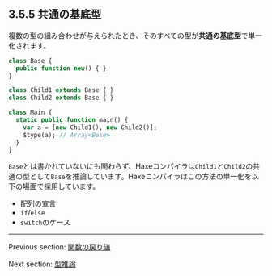 ## 3.5.5 共通の基底型

複数の型の組み合わせが与えられたとき、そのすべての型が**共通の基底型**で単一化されます。

```haxe
class Base {
  public function new() { }
}

class Child1 extends Base { }
class Child2 extends Base { }

class Main {
  static public function main() {
    var a = [new Child1(), new Child2()];
    $type(a); // Array<Base>
  }
}
```

`Base`とは書かれていないにも関わらず、Haxeコンパイラは`Child1`と`Child2`の共通の型として`Base`を推論しています。Haxeコンパイラはこの方法の単一化を以下の場面で採用しています。

* 配列の宣言
* `if`/`else`
* `switch`のケース

---

Previous section: [関数の戻り値](type-system-unification-function-return.md)

Next section: [型推論](type-system-type-inference.md)